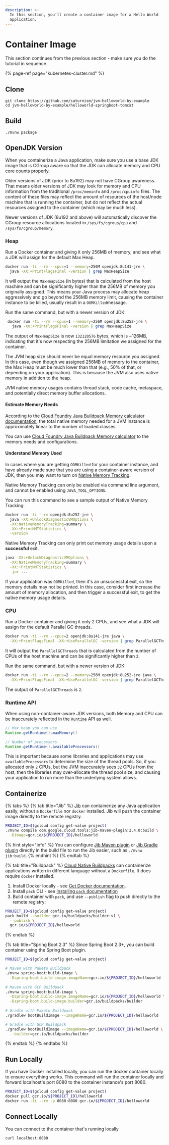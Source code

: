 ```yaml
---
description: >-
  In this section, you'll create a container image for a Hello World
  application.
---
```


# Container Image

This section continues from the previous section - make sure you do the tutorial in sequence.

{% page-ref page="kubernetes-cluster.md" %}

## Clone

```text
git clone https://github.com/saturnism/jvm-helloworld-by-example
cd jvm-helloworld-by-example/helloworld-springboot-tomcat
```

## Build

```text
./mvnw package
```

## OpenJDK Version

When you containerize a Java application, make sure you use a base JDK image that is CGroup aware so that the JDK can allocate memory and CPU core counts properly.

Older versions of JDK \(prior to 8u192\) may not have CGroup awareness. That means older versions of JDK may look for memory and CPU information from the traditional `/proc/meminfo` and `/proc/cpuinfo` files. The content of these files may reflect the amount of resources of the host/node machine that is running the container, but do not reflect the actual resources assigned to the container \(which may be much less\).

Newer versions of JDK \(8u192 and above\) will automatically discover the CGroup resource allocations located in `/sys/fs/cgroup/cpu` and `/sys/fs/cgroup/memory`.

### Heap

Run a Docker container and giving it only 256MB of memory,  and see what a JDK will assign for the default Max Heap.

```bash
docker run -ti --rm --cpus=1 --memory=256M openjdk:8u141-jre \
  java -XX:+PrintFlagsFinal -version | grep MaxHeapSize
```

It will output the `MaxHeapSize` \(in bytes\) that is calculated from the host machine and can be significantly higher than the 256MB of memory you originally assigned. This means your Java process may allocate heap aggressively and go beyond the 256MB memory limit, causing the container instance to be killed, usually result in a `OOMKilled`message.

Run the same command, but with a newer version of JDK:

```bash
 docker run -ti --rm --cpus=1 --memory=256M openjdk:8u252-jre \
   java -XX:+PrintFlagsFinal -version | grep MaxHeapSize
```

The output of `MaxHeapSize` is now `132120576` bytes, which is ~126MB, indicating that it's now respecting the 256MB limitation we assigned for the container.

The JVM heap size should never be equal  memory resource you assigned. In this case, even though we assigned 256MB of memory to the container, the Max Heap must be much lower than that \(e.g., 50% of that, or depending on your application\). This is because the JVM also uses native memory in addition to the heap.

JVM native memory usages contains thread stack, code cache, metaspace, and potentially direct memory buffer allocations.

#### Estimate Memory Needs

According to the [Cloud Foundry Java Buildpack Memory calculator documentation](https://docs.google.com/document/d/1vlXBiwRIjwiVcbvUGYMrxx2Aw1RVAtxq3iuZ3UK2vXA/edit), the total native memory needed for a JVM instance is approximately linear to the number of loaded classes.

You can use [Cloud Foundry Java Buildpack Memory calculator](https://github.com/cloudfoundry/java-buildpack-memory-calculator) to the memory needs and configurations.

#### Understand Memory Used

In cases where you are getting `OOMKilled` for your container instance, and have already made sure that you are using a container-aware version of JDK, then you may want to turn on [Native Memory Tracking](https://docs.oracle.com/javase/8/docs/technotes/guides/troubleshoot/tooldescr007.html).

Native Memory Tracking can only be enabled via command line argument, and cannot be enabled using `JAVA_TOOL_OPTIONS`. 

You can run this command to see a sample output of Native Memory Tracking:

```bash
docker run -ti --rm openjdk:8u252-jre \
  java -XX:+UnlockDiagnosticVMOptions \
  -XX:NativeMemoryTracking=summary \
  -XX:+PrintNMTStatistics \
  -version
```

Native Memory Tracking can only print out memory usage details upon a **successful** exit.

```bash
java -XX:+UnlockDiagnosticVMOptions \
  -XX:NativeMemoryTracking=summary \
  -XX:+PrintNMTStatistics \
  -jar ...
```

If your application was `OOMKilled`, then it's an unsuccessful exit, so the memory details may not be printed. In this case, consider first increase the amount of memory allocation, and then trigger a successful exit, to get the native memory usage details.

### CPU

Run a Docker container and giving it only 2 CPUs,  and see what a JDK will assign for the default Parallel GC threads.

```bash
docker run -ti --rm --cpus=2 openjdk:8u141-jre java \
  -XX:+PrintFlagsFinal -XX:+UseParallelGC -version | grep ParallelGCThreads
```

It will output the `ParallelGCThreads` that is calculated from the number of CPUs of the host machine and can be significantly higher than `2`.

Run the same command, but with a newer version of JDK:

```bash
docker run -ti --rm --cpus=2 --memory=256M openjdk:8u252-jre java \
  -XX:+PrintFlagsFinal -XX:+UseParallelGC -version | grep ParallelGCThreads
```

The output of `ParallelGCThreads` is `2`.

### Runtime API

When using non-container-aware JDK versions, both Memory and CPU can be inaccurately reflected in the [`Runtime`](https://docs.oracle.com/javase/8/docs/api/java/lang/Runtime.html) API as well.

```java
// Max heap you can use
Runtime.getRuntime().maxMemory()

// Number of processors
Runtime.getRuntime().availableProcessors()
```

This is important because some libraries and applications may use `availableProcessors` to determine the size of the thread pools. So, if you allocated only `2` CPUs, but the JVM inaccurately sees `32` CPUs from the host, then the libraries may over-allocate the thread pool size, and causing your application to run more than the underlying system allows.

## Containerize

{% tabs %}
{% tab title="Jib" %}
[Jib](https://github.com/GoogleContainerTools/jib) can containerize any Java application easily, without a `Dockerfile` nor `docker` installed. Jib will push the container image directly to the remote registry.

```bash
PROJECT_ID=$(gcloud config get-value project)
./mvnw compile com.google.cloud.tools:jib-maven-plugin:2.4.0:build \
  -Dimage=gcr.io/${PROJECT_ID}/helloworld
```

{% hint style="info" %}
You can configure [Jib Maven plugin](https://github.com/GoogleContainerTools/jib/tree/master/jib-maven-plugin) or [Jib Gradle plugin](https://github.com/GoogleContainerTools/jib/tree/master/jib-gradle-plugin) directly in the build file to run the Jib easier, such as `./mvnw jib:build`.
{% endhint %}
{% endtab %}

{% tab title="Buildpack" %}
[Cloud Native Buildpacks](https://buildpacks.io) can containerize applications written in different language without a `Dockerfile`. It does require `docker` installed.

1. Install Docker locally - see [Get Docker documentation](https://docs.docker.com/get-docker/).
2. Install `pack` CLI - see [Installing `pack` documentation](https://buildpacks.io/docs/install-pack/)
3. Build container with `pack`, and use `--publish` flag to push directly to the remote registry:

```bash
PROJECT_ID=$(gcloud config get-value project)
pack build --builder gcr.io/buildpacks/builder:v1 \
  --publish \
  gcr.io/${PROJECT_ID}/helloworld
```
{% endtab %}

{% tab title="Spring Boot 2.3" %}
Since Spring Boot 2.3+, you can build container using the Spring Boot plugin.

```bash
PROJECT_ID=$(gcloud config get-value project)

# Maven with Paketo Buildpack
./mvnw spring-boot:build-image \
  -Dspring-boot.build-image.imageName=gcr.io/${PROJECT_ID}/helloworld
  
# Maven with GCP Buildpack
./mvnw spring-boot:build-image \
  -Dspring-boot.build-image.imageName=gcr.io/${PROJECT_ID}/helloworld \
  -Dspring-boot.build-image.builder=gcr.io/buildpacks/builder
  
# Gradle with Paketo Buildpack
./gradlew bootBuildImage --imageName=gcr.io/${PROJECT_ID}/helloworld

# Gradle with GCP Buildpack
./gradlew bootBuildImage --imageName=gcr.io/${PROJECT_ID}/helloworld \
  --builder=gcr.io/buildpacks/builder
```
{% endtab %}
{% endtabs %}

## Run Locally

If you have Docker installed locally, you can run the docker container locally to ensure everything works. This command will run the container locally and forward localhost's port 8080 to the container instance's port 8080.

```bash
PROJECT_ID=$(gcloud config get-value project)
docker pull gcr.io/${PROJECT_ID}/helloworld
docker run -ti --rm -p 8080:8080 gcr.io/${PROJECT_ID}/helloworld
```

## Connect Locally

You can connect to the container that's running locally

```bash
curl localhost:8080
```

